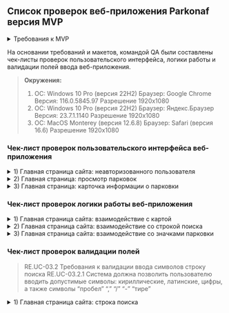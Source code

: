 ## Список проверок веб-приложения Parkonaf версия MVP

<details>
<summary>Требования к MVP </summary>

***

</details>

На основании требований и макетов, командой QA были составлены чек-листы проверок пользовательского интерфейса, логики работы и валидации полей ввода веб-приложения. 

> **Окружения:** 
> 1. ОС: Windows 10 Pro (версия 22H2) Браузер: Google Chrome Версия: 116.0.5845.97 Разрешение 1920х1080
> 2. ОС: Windows 10 Pro (версия 22H2) Браузер: Яндекс.Браузер Версия: 23.7.1.1140 Разрешение 1920х1080 
> 3. ОС: MacOS Monterey (версия 12.6.8) Браузер: Safari (версия 16.6) Разрешение 1920х1080

### Чек-лист проверок пользовательского интерфейса веб-приложения

<details>
<summary> 1) Главная страница сайта: неавторизованного пользователя</summary>


| № | Описание проверки| Статус Окружение 1| Ссылка Баг-репорт| Статус Окружение 2| Ссылка Баг-репорт| Статус Окружение 3| Ссылка Баг-репорт|
|:-:|:-----------------|:-----------------:|:----------------:|:-----------------:|:----------------:|:-----------------:|:----------------:|
|1  |В левом верхнем углу находятся: - логотип; - строка поиска|PASSED||PASSED||PASSED||
|2  |В правом верхнем углу находятся панель с: - информация "О продукте"; - e-mail parkonaft@gmail.com; - кнопка "Вход"|PASSED||PASSED||PASSED||
|3| Логотип имеет вид буквы Р в квадрате со скругленными углами|PASSED||PASSED||PASSED||
|4|Логотип занимает область 48х48|PASSED||PASSED||PASSED||
|5|Рамка логотипа выполнена цветом #218BEE (Синий)|PASSED||PASSED||PASSED||
|6|Значок логотипа выполнен цветом #3C4158 (Черный)|PASSED||PASSED||PASSED||
|7|Строка поиска находится правее от логотипа на одной линии|PASSED||PASSED||PASSED||
|8|Строка поиска имеет закругленные углы|PASSED||PASSED||PASSED||
|9|Строка поиска имеет размер 442х48|PASSED||PASSED||PASSED||
|10|Строка поиска имеет цвет #FFFFFF (Белый)|PASSED||PASSED||PASSED||
|11|"В строке поиска находят: - лупа (символ поиска); - плейсхолдер ""Название улицы или № парковки"|PASSED||PASSED||PASSED||
|12|Лупа имеет размер 24х24|PASSED||PASSED||PASSED||
|13|Лупа имеет цвет #878787 (Серый)|PASSED||PASSED||PASSED||
|14|Плейсхолдер имеет текст, выполненный шрифтом Raleway, 24рх и цветом #878787|PASSED||PASSED||PASSED||
|15|Текст плейсхолдера не содержит орфографических ошибок|PASSED||PASSED||PASSED||
|16|Выпадающий список из строки поиска имеет закругленные углы снизу|PASSED||PASSED||PASSED||
|17|Выпадающий список из строки поиска имеет размер 442px на 76px (1 адрес в списке)|PASSED||PASSED||PASSED|| 
|18|Выпадающий список из строки поиска имеет цвет в неактивной зоне выбора #FFFFFF (Белый)|PASSED||PASSED||PASSED||
|19|Выпадающий список из строки поиска имеет цвет в активной зоне выбора GrayLight (Светло-серый)|PASSED||PASSED||PASSED||
|20|Текст внутри выпадающего списка строки поиска имеет шрифт Raleway, 24px цвет #191C30|FAILED|[BUG-2](https://github.com/car-parking-tracking/Bug-Report/issues/2)|FAILED|[BUG-2](https://github.com/car-parking-tracking/Bug-Report/issues/2)|FAILED|[BUG-2](https://github.com/car-parking-tracking/Bug-Report/issues/2)|
|21|Текст внутри выпадающего списка строки поиска не имеет орфографических ошибок|PASSED||PASSED||PASSED||
|22|Панель имеет внизу закругленные углы|PASSED||PASSED||PASSED||
|23|Панель имеет размер 416х64|PASSED||PASSED||PASSED||
|24|Панель имеет цвет #3C4158 и прозрачность 80%|PASSED||PASSED||PASSED||
|25|Текст "О продукте" в не активном состоянии выполнен шрифтом Raleway, 16рх и цветом #FFFFFF (Белый)|PASSED||PASSED||PASSED||
|26|Текст "О продукте" при наведении курсора имеет цвет (Синий)|PASSED||PASSED||PASSED||
|27|Текст e-mail "parkonaft@gmail.com" в не активном состоянии выполнен шрифтом Raleway, 16рх и цветом #FFFFFF (Белый)|PASSED||PASSED||PASSED||
|28|Текст e-mail "parkonaft@gmail.com" при наведении курсора имеет цвет (Синий)|PASSED||PASSED||PASSED||
|29|Кнопка "Вход" имеет закругленные углы|PASSED||PASSED||PASSED||
|30|Кнопка "Вход" имеет размер 71х48|PASSED||PASSED||PASSED||
|31|Кнопка "Вход" в не активном состоянии имеет цвет #878787 (Серый)|PASSED||PASSED||PASSED||
|32|Кнопка "Вход" при наведении курсора имеет цвет (Синий)|PASSED||PASSED||PASSED||
|33|Текст кнопки "Вход" выполнен шрифтом Raleway, 16рх и цветом #FFFFFF|PASSED||PASSED||PASSED||

***

</details>

<details>
<summary> 2) Главная страница: просмотр парковок</summary>

| № | Описание проверки| Статус Окружение 1| Ссылка Баг-репорт| Статус Окружение 2| Ссылка Баг-репорт| Статус Окружение 3| Ссылка Баг-репорт|
|:-:|:-----------------|:-----------------:|:----------------:|:-----------------:|:----------------:|:-----------------:|:----------------:|
|34|На увеличенном масштабе карты видны маркеры парковок||PASSED||PASSED||PASSED||
|35|Маркер имеет вид: круг|PASSED||PASSED||PASSED||
|36|Маркер имеет 2 цвета: внешняя часть "голубой" внутренняя заливка "белый"|PASSED||PASSED||PASSED||
|37|Маркер имеет внутри цифру|PASSED||PASSED||PASSED||
|38|Значок парковки на карте выглядит как метка с буквой Р голубого цвета|PASSED||PASSED||PASSED||
|39|Значок парковки имеет размер 34х34|SKIPPED||SKIPPED||SKIPPED||
|40|Значок парковки имеет цвета #5558FF и #FFFFFF|SKIPPED||SKIPPED||SKIPPED||
|41|Значок выбранной парковки на карте выглядит как метка с буквой Р голубого цвета|PASSED||PASSED||PASSED||
|42|Значок выбранной парковки имеет размер 34х34|SKIPPED||SKIPPED||SKIPPED||
|43|Значок выбранной парковки имеет цвета #FF2121 и #FFFFFF|SKIPPED||SKIPPED||SKIPPED||

***

</details>

<details>
<summary> 3) Главная страница: карточка информации о парковки</summary>

| № | Описание проверки| Статус Окружение 1| Ссылка Баг-репорт| Статус Окружение 2| Ссылка Баг-репорт| Статус Окружение 3| Ссылка Баг-репорт|
|:-:|:-----------------|:-----------------:|:----------------:|:-----------------:|:----------------:|:-----------------:|:----------------:|
|44| "Карточка информации содержит:- парковка №; - адрес; - цена за час; - мест свободно; - мест всего; - кнопку "Добавить в избранное"|PASSED||PASSED||PASSED||
|45|Карточка информации имеет закругленные углы|PASSED||PASSED||PASSED||
|46|Карточка информации имеет размер 283х313|PASSED||PASSED||PASSED||
|47|Каточка информации имеет цвет #FFFFFF (Белый)|PASSED||PASSED||PASSED||
|48|Заголовок парковки выполнен шрифтом Raleway, 20рх и цветом #000000|PASSED||PASSED||PASSED||
|49|"Адрес" выполнен шрифтом Raleway, 14рх и цветом #878787 (Серый)|FAILED|[BUG-1](https://github.com/car-parking-tracking/Bug-Report/issues/1)|PASSED||FAILED|[BUG-1](https://github.com/car-parking-tracking/Bug-Report/issues/1)|
|50|Текст адреса выполнен шрифтом Raleway, 16рх и цветом #000000 (Чёрный)|FAILED|[BUG-12](https://github.com/car-parking-tracking/Bug-Report/issues/12)|PASSED||FAILED|[BUG-12](https://github.com/car-parking-tracking/Bug-Report/issues/12)|
|51|"Цена за час" выполнен шрифтом Raleway, 14рх и цветом #878787 (Серый)|FAILED|[BUG-7](https://github.com/car-parking-tracking/Bug-Report/issues/7)|PASSED||FAILED|[BUG-7](https://github.com/car-parking-tracking/Bug-Report/issues/7)|
|52|Текст стоимости выполнен шрифтом Raleway, 16рх и цветом #000000 (Чёрный)|FAILED|[BUG-13](https://github.com/car-parking-tracking/Bug-Report/issues/13)|PASSED||FAILED|[BUG-13](https://github.com/car-parking-tracking/Bug-Report/issues/13)|
|53|Валюта обозначена символом ₽|SKIPPED||SKIPPED||SKIPPED||
|54|"Мест свободно" выполнен шрифтом Raleway, 14рх и цветом #878787 (Серый)|FAILED|[BUG-8](https://github.com/car-parking-tracking/Bug-Report/issues/8)|PASSED||FAILED|[BUG-8](https://github.com/car-parking-tracking/Bug-Report/issues/8)|
|55|Текст количества свободных мест выполнен шрифтом Raleway, 16рх и цветом #000000 (Чёрный)|FAILED|[BUG-14](https://github.com/car-parking-tracking/Bug-Report/issues/14)|PASSED||FAILED|[BUG-14](https://github.com/car-parking-tracking/Bug-Report/issues/14)|
|56|"Мест всего" выполнен шрифтом Raleway, 14рх и цветом 878787 (Серый)|FAILED|[BUG-9](https://github.com/car-parking-tracking/Bug-Report/issues/9)|PASSED||FAILED|[BUG-9](https://github.com/car-parking-tracking/Bug-Report/issues/9)|
|57|Текст количества мест всего выполнен шрифтом Raleway, 16рх и цветом #000000 (Чёрный)|FAILED|[BUG-15](https://github.com/car-parking-tracking/Bug-Report/issues/15)|PASSED||FAILED|[BUG-15](https://github.com/car-parking-tracking/Bug-Report/issues/15)|
|58|Кнопка "Добавить в избранное" имеет закругленные углы|PASSED||PASSED||PASSED||
|59|Кнопка "Добавить в избранное" имеет размер 243х48|PASSED||PASSED||PASSED||
|60|Кнопка "Добавить в избранное" в не активном состоянии имеет цвет #218BEE (Светло-синий)|PASSED||PASSED||PASSED||
|61|Кнопка "Добавить в избранное" при наведении курсора имеет цвет (Тёмно-синий)|PASSED||PASSED||PASSED||
|62|Кнопка "Добавить в избранное" имеет текст, выполненный шрифтом  Raleway, 14рх и цветом #FFFFFF|PASSED||PASSED||PASSED||
|63|Кнопка "Добавить в избранное" имеет значок ♡ справа от текста|PASSED||PASSED||PASSED||
|64|Значок ♡ имеет размеры 20х20|PASSED||PASSED||PASSED||
|65|Значок ♡ имеет линию толщиной 2 и цветом #FFFFFF|PASSED||PASSED||PASSED||
|66|Карточка информации не содержит орфографических ошибок|PASSED||PASSED||PASSED||

***

</details>

### Чек-лист проверок логики работы веб-приложения

<details>
<summary> 1) Главная страница сайта: взаимодействие с картой</summary>

| № | Описание проверки| Статус Окружение 1| Ссылка Баг-репорт| Статус Окружение 2| Ссылка Баг-репорт| Статус Окружение 3| Ссылка Баг-репорт|
|:-:|:-----------------|:-----------------:|:----------------:|:-----------------:|:----------------:|:-----------------:|:----------------:|
|1  |Неавторизованному пользователю доступна интерактивная карта|PASSED||PASSED||PASSED||
|2  |Масштаб карты увеличивается скроллом|PASSED||PASSED||PASSED||
|3  |Масштаб карты уменьшается скроллом|PASSED||PASSED||PASSED||
|4  |Масштаб карты увеличивается нажатием на клавишу "+"|SKIPPED||SKIPPED||SKIPPED||
|5  |Масштаб карты уменьшается нажатием на клавишу "–"|SKIPPED||SKIPPED||SKIPPED||
|6  |Кликом левой клавиши мыши можно осуществить фиксацию карты|SKIPPED||SKIPPED||SKIPPED||
|7  |По карте доступно перемещение вверх|PASSED||PASSED||PASSED||
|8  |По карте доступно перемещение вниз|PASSED||PASSED||PASSED||
|9  |По карте доступно перемещение влево|PASSED||PASSED||PASSED||
|10 |По карте доступно перемещение вправо|PASSED||PASSED||PASSED||
|11 |Кликом по значку парковки ведет к открытию информационного окна о данной парковке|PASSED||PASSED||PASSED||

***

</details>

<details>
<summary> 2) Главная страница сайта: взаимодействие со строкой поиска</summary>

| № | Описание проверки| Статус Окружение 1| Ссылка Баг-репорт| Статус Окружение 2| Ссылка Баг-репорт| Статус Окружение 3| Ссылка Баг-репорт|
|:-:|:-----------------|:-----------------:|:----------------:|:-----------------:|:----------------:|:-----------------:|:----------------:|
|12 |Строка поиска доступна неавторизованному пользователю|PASSED||PASSED||PASSED||
|13 |При клике на строку пользователю доступен ввод|PASSED||PASSED||PASSED||
|14 |При вводе в строку название улицы под строкой поиска выпадает список с совпадениями по адресам|PASSED||PASSED||PASSED||
|15 |В списке совпадений доступен выбор одного из адресов|PASSED||PASSED||PASSED||
|16 |Клик по выбранному адресу ведет к открытию окна с информацией о парковке|FAILED|[BUG-10](https://github.com/car-parking-tracking/QA_Bug_Reports/issues/10)|FAILED|[BUG-10](https://github.com/car-parking-tracking/QA_Bug_Reports/issues/10)|FAILED|[BUG-10](https://github.com/car-parking-tracking/QA_Bug_Reports/issues/10)|
|17 |При открытии окна с информацией о парковке, карта перемещается к расположению данной парковки|FAILED|[BUG-11](https://github.com/car-parking-tracking/QA_Bug_Reports/issues/11)|FAILED|[BUG-11](https://github.com/car-parking-tracking/QA_Bug_Reports/issues/11)|FAILED|[BUG-11](https://github.com/car-parking-tracking/QA_Bug_Reports/issues/11)|
|18 |Введенные символы в строку можно удалить|PASSED||PASSED||PASSED||
|19 |Все введнные символы удаляются нажатием на крестик в строке поиска|PASSED||PASSED||PASSED||

***

</details>

<details>
<summary> 3) Главная страница сайта: взаимодействие со значками парковки</summary>

| № | Описание проверки| Статус Окружение 1| Ссылка Баг-репорт| Статус Окружение 2| Ссылка Баг-репорт| Статус Окружение 3| Ссылка Баг-репорт|
|:-:|:-----------------|:-----------------:|:----------------:|:-----------------:|:----------------:|:-----------------:|:----------------:|
|20 |На карте отображаются значки парковки|PASSED||PASSED||PASSED||
|21 |Кликом по иконке парковки ведет к открытию окна с информацией о парковке|PASSED||PASSED||PASSED||
|22 |Окно информации о парковке закрывается кликом на крестик|PASSED||PASSED||PASSED||
|23 |Клик по карте мимо иконки парковке не ведёт ни к каким действиям|PASSED||PASSED||PASSED||

***

</details>

### Чек-лист проверок валидации полей

> RE.UC-03.2 Требования к валидации ввода символов строку поиска
> RE.UC-03.2.1 Система должна позволить пользователю вводить допустимые символы: кириллические, латинские, цифры, а также символы “пробел” “,” “/” “-” “тире”

<details>
<summary> 1) Главная страница сайта: строка поиска</summary>

| № | Описание проверки|Пример| Статус Окружение 1| Ссылка Баг-репорт| Статус Окружение 2| Ссылка Баг-репорт| Статус Окружение 3| Ссылка Баг-репорт|
|:-:|:-----------------|:-----|:-----------------:|:----------------:|:-----------------:|:----------------:|:-----------------:|:----------------:|
|1  |Ввод кирилическими буквами|Ленина|PASSED||PASSED||PASSED||
|2  |Ввод латинскими буквами|Lenina|PASSED||PASSED||PASSED||
|3  |Ввод цифр|55|PASSED||PASSED||PASSED||
|4  |Ввод адреса с цифрами|Ленина 12|PASSED||PASSED||PASSED||
|5  |Ввод адреса с ","|Ленина,12|PASSED||PASSED||PASSED||
|6  |Ввод адреса с "/"|Ленина 1/2|PASSED||PASSED||PASSED||
|7  |Ввод адреса с тире "-"|1-й Богучарский переулок|PASSED||PASSED||PASSED||
|8  |Ввод одного символа| Л|PASSED||PASSED||PASSED||
|9  |Ввод спецсимволов|!@#$%^&*|FAILED|[BUG-4](https://github.com/car-parking-tracking/QA_Bug_Reports/issues/4)|FAILED|[BUG-4](https://github.com/car-parking-tracking/QA_Bug_Reports/issues/4)|FAILED|[BUG-4](https://github.com/car-parking-tracking/QA_Bug_Reports/issues/4)|
|10 |Ввод иероглифов|胜利公园|FAILED|[BUG-5](https://github.com/car-parking-tracking/QA_Bug_Reports/issues/5)|FAILED|[BUG-5](https://github.com/car-parking-tracking/QA_Bug_Reports/issues/5)|FAILED|[BUG-5](https://github.com/car-parking-tracking/QA_Bug_Reports/issues/5)|
|11 |Пустой ввод||PASSED||PASSED||PASSED||
|12 |Ввод адреса с "."|Ленина.|FAILED|[BUG-6](https://github.com/car-parking-tracking/QA_Bug_Reports/issues/6)|FAILED|[BUG-6](https://github.com/car-parking-tracking/QA_Bug_Reports/issues/6)|FAILED|[BUG-6](https://github.com/car-parking-tracking/QA_Bug_Reports/issues/6)|
|13 |Ввод адреса строчными буквами|ленина|PASSED||PASSED||PASSED||

***

</details>
